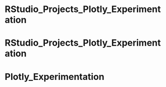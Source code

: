 # RStudio_Projects_Plotly_Experimentation
# RStudio_Projects_Plotly_Experimentation
# Plotly_Experimentation
